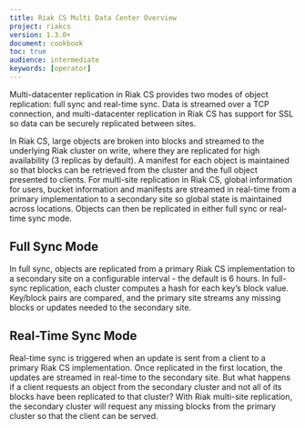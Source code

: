 ```yaml
---
title: Riak CS Multi Data Center Overview
project: riakcs
version: 1.3.0+
document: cookbook
toc: true
audience: intermediate
keywords: [operator]
---
```


Multi-datacenter replication in Riak CS provides two modes of object
replication: full sync and real-time sync. Data is streamed over a TCP
connection, and multi-datacenter replication in Riak CS has support for SSL
so data can be securely replicated between sites.

In Riak CS, large objects are broken into blocks and streamed to the
underlying Riak cluster on write, where they are replicated for high
availability (3 replicas by default). A manifest for each object is
maintained so that blocks can be retrieved from the cluster and the full
object presented to clients. For multi-site replication in Riak CS, global
information for users, bucket information and manifests are streamed in
real-time from a primary implementation to a secondary site so global state
is maintained across locations. Objects can then be replicated in either full
sync or real-time sync mode.

## Full Sync Mode
In full sync, objects are replicated from a primary Riak CS implementation to
a secondary site on a configurable interval - the default is 6 hours. In
full-sync replication, each cluster computes a hash for each key’s block
value. Key/block pairs are compared, and the primary site streams any missing
blocks or updates needed to the secondary site.

## Real-Time Sync Mode
Real-time sync is triggered when an update is sent from a client to a primary
Riak CS implementation. Once replicated in the first location, the updates
are streamed in real-time to the secondary site. But what happens if a client
requests an object from the secondary cluster and not all of its blocks have
been replicated to that cluster? With Riak multi-site replication, the
secondary cluster will request any missing blocks from the primary cluster so
that the client can be served.

